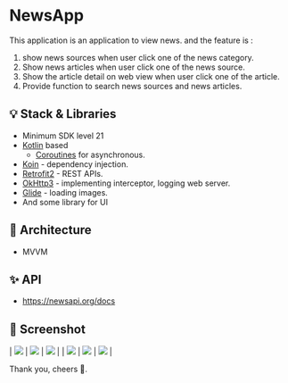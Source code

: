# NewsApp

This application is an application to view news. and the feature is :

1. show news sources when user click one of the news category.
2. Show news articles when user click one of the news source.
3. Show the article detail on web view when user click one of the article.
4. Provide function to search news sources and news articles.

## 💡 Stack & Libraries

- Minimum SDK level 21
- [Kotlin](https://kotlinlang.org/) based
    + [Coroutines](https://github.com/Kotlin/kotlinx.coroutines) for asynchronous.
- [Koin](https://github.com/InsertKoinIO/koin) - dependency injection.
- [Retrofit2](https://github.com/square/retrofit) - REST APIs.
- [OkHttp3](https://github.com/square/okhttp) - implementing interceptor, logging web server.
- [Glide](https://github.com/bumptech/glide) - loading images.
- And some library for UI

## 💎 Architecture

- MVVM

## ✨ API

- https://newsapi.org/docs

## 🎨 Screenshot

| ![](https://github.com/haidarzamzam/NewsApps/blob/master/screenshot/news-app-1.png?raw=true)
| ![](https://github.com/haidarzamzam/NewsApps/blob/master/screenshot/news-app-2.png?raw=true)
| ![](https://github.com/haidarzamzam/NewsApps/blob/master/screenshot/news-app-3.png?raw=true) |
| ![](https://github.com/haidarzamzam/NewsApps/blob/master/screenshot/news-app-4.png?raw=true)
| ![](https://github.com/haidarzamzam/NewsApps/blob/master/screenshot/news-app-5.png?raw=true)
| ![](https://github.com/haidarzamzam/NewsApps/blob/master/screenshot/news-app-6.png?raw=true) |

Thank you, cheers 🥂.